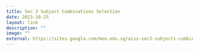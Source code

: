 ```yaml
---
title: Sec 3 Subject Combinations Selection
date: 2023-10-25
layout: link
description: ""
image: ""
external: https://sites.google.com/moe.edu.sg/aiss-sec3-subjects-combination
---
```

